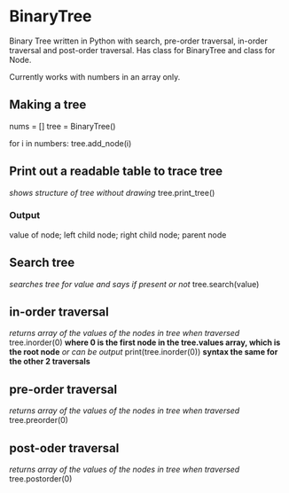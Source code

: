 # BinaryTree
Binary Tree written in Python with search, pre-order traversal, in-order traversal and post-order traversal. Has class for BinaryTree and class for Node.

Currently works with numbers in an array only.

## Making a tree
nums = []
tree = BinaryTree()

for i in numbers:
  tree.add_node(i)
  
## Print out a readable table to trace tree
*shows structure of tree without drawing*
tree.print_tree()
### Output
value of node; left child node; right child node; parent node

## Search tree
*searches tree for value and says if present or not*
tree.search(value)

## in-order traversal
*returns array of the values of the nodes in tree when traversed*
tree.inorder(0) **where 0 is the first node in the tree.values array, which is the root node**
*or can be output* print(tree.inorder(0))
**syntax the same for the other 2 traversals**
 
## pre-order traversal
*returns array of the values of the nodes in tree when traversed*
tree.preorder(0)

## post-oder traversal
*returns array of the values of the nodes in tree when traversed*
tree.postorder(0)
